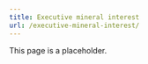 ```yaml
---
title: Executive mineral interest
url: /executive-mineral-interest/
---
```


This page is a placeholder.